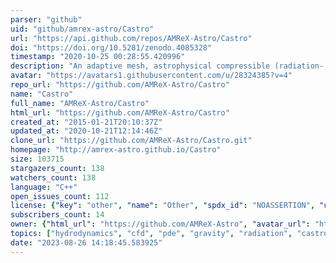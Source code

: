 ```yaml
---
parser: "github"
uid: "github/amrex-astro/Castro"
url: "https://api.github.com/repos/AMReX-Astro/Castro"
doi: "https://doi.org/10.5281/zenodo.4085328"
timestamp: "2020-10-25 00:28:55.420996"
description: "An adaptive mesh, astrophysical compressible (radiation-, magneto-)  hydrodynamics simulation code for massively parallel CPU and GPU architectures."
avatar: "https://avatars1.githubusercontent.com/u/28324385?v=4"
repo_url: "https://github.com/AMReX-Astro/Castro"
name: "Castro"
full_name: "AMReX-Astro/Castro"
html_url: "https://github.com/AMReX-Astro/Castro"
created_at: "2015-01-21T20:10:37Z"
updated_at: "2020-10-21T12:14:46Z"
clone_url: "https://github.com/AMReX-Astro/Castro.git"
homepage: "http://amrex-astro.github.io/Castro"
size: 103715
stargazers_count: 138
watchers_count: 138
language: "C++"
open_issues_count: 112
license: {"key": "other", "name": "Other", "spdx_id": "NOASSERTION", "url": null, "node_id": "MDc6TGljZW5zZTA="}
subscribers_count: 14
owner: {"html_url": "https://github.com/AMReX-Astro", "avatar_url": "https://avatars1.githubusercontent.com/u/28324385?v=4", "login": "AMReX-Astro", "type": "Organization"}
topics: ["hydrodynamics", "cfd", "pde", "gravity", "radiation", "castro", "amr", "adaptive-mesh-refinement", "reactions", "astrophysical-simulation", "astrophysics"]
date: "2023-08-26 14:18:45.583925"
---
```

